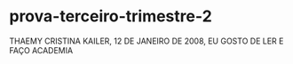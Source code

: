 # prova-terceiro-trimestre-2
THAEMY CRISTINA KAILER,
12 DE JANEIRO DE 2008,
EU GOSTO DE LER E FAÇO ACADEMIA 
